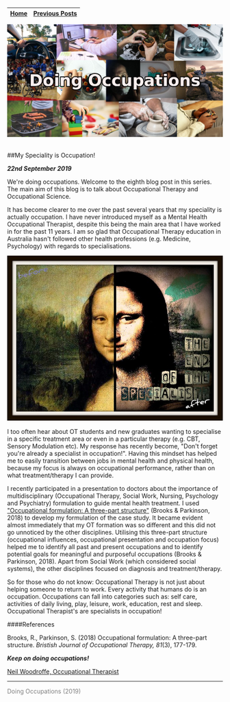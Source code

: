 
| [Home](../index.html) | [Previous Posts](../archive.html) |
| --------|--------|

<p align="center"><img src="img/doing_pic.jpg"></p>
<br>
##My Speciality is Occupation!

***22nd September 2019***

We're doing occupations. Welcome to the eighth blog post in this series. The main aim of this blog is to talk about Occupational Therapy and Occupational Science. 

It has become clearer to me over the past several years that my speciality is actually occupation. I have never introduced myself as a Mental Health Occupational Therapist, despite this being the main area that I have worked in for the past 11 years. I am so glad that Occupational Therapy education in Australia hasn't followed other health professions (e.g. Medicine, Psychology) with regards to specialisations. 

<p align="center"><img src="img/specialist.jpg"></p>

I too often hear about OT students and new graduates wanting to specialise in a specific treatment area or even in a particular therapy (e.g. CBT, Sensory Modulation etc). My response has recently become, "Don't forget you're already a specialist in occupation!". Having this mindset has helped me to easily transition between jobs in mental health and physical health, because my focus is always on occupational performance, rather than on what treatment/therapy I can provide.

I recently participated in a presentation to doctors about the importance of multidisciplinary (Occupational Therapy, Social Work, Nursing, Psychology and Psychiatry) formulation to guide mental health treatment. I used  ["Occupational formulation: A three-part structure"](https://journals.sagepub.com/doi/abs/10.1177/0308022617745015) (Brooks & Parkinson, 2018) to develop my formulation of the case study. It became evident almost immediately that my OT formation was so different and this did not go unnoticed by the other disciplines. Utilising this three-part structure (occupational influences, occupational presentation and occupation focus) helped me to identify all past and present occupations and to identify potential goals for meaningful and purposeful occupations (Brooks & Parkinson, 2018). Apart from Social Work (which considered social systems), the other disciplines focused on diagnosis and treatment/therapy.

So for those who do not know: Occupational Therapy is not just about helping someone to return to work. Every activity that humans do is an occupation. Occupations can fall into categories such as: self care, activities of daily living, play, leisure, work, education, rest and sleep. Occupational Therapist's are specialists in occupation!

####References

Brooks, R., Parkinson, S. (2018) Occupational formulation: A three-part structure. *Bristish Journal of Occupational Therapy, 81*(3), 177-179.


***Keep on doing occupations!***

[Neil Woodroffe, Occupational Therapist](../archive/meet_neil.html)

***
<p style="color: grey;"> Doing Occupations (2019) </p>